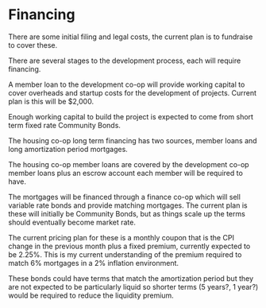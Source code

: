 # Financing

There are some initial filing and legal costs, the current plan is to fundraise to cover these.

There are several stages to the development process, each will require financing.

A member loan to the development co-op will provide working capital to cover overheads and startup costs for the development of projects.  Current plan is this will be $2,000.

Enough working capital to build the project is expected to come from short term fixed rate Community Bonds.

The housing co-op long term financing has two sources, member loans and long amortization period mortgages.

The housing co-op member loans are covered by the development co-op member loans plus an escrow account each member will be required to have.

The mortgages will be financed through a finance co-op which will sell variable rate bonds and provide matching mortgages.  The current plan is these will initially be Community Bonds, but as things scale up the terms should eventually become market rate.  

The current pricing plan for these is a monthly coupon that is the CPI change in the previous month plus a fixed premium, currently expected to be 2.25%.  This is my current understanding of the premium required to match 6% mortgages in a 2% inflation environment.

These bonds could have terms that match the amortization period but they are not expected to be particularly liquid so shorter terms (5 years?, 1 year?) would be required to reduce the liquidity premium.
